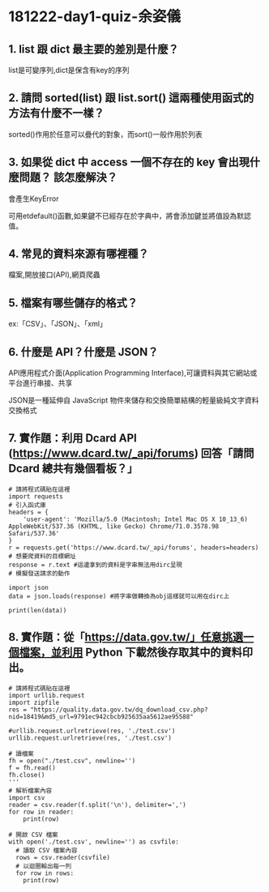 # 181222-day1-quiz-余姿儀

## 1. list 跟 dict 最主要的差別是什麼？

list是可變序列,dict是保含有key的序列

## 2. 請問 sorted(list) 跟 list.sort() 這兩種使用函式的方法有什麼不一樣？

sorted()作用於任意可以疊代的對象，而sort()一般作用於列表

## 3. 如果從 dict 中 access 一個不存在的 key 會出現什麼問題？ 該怎麼解決？

會產生KeyError

可用etdefault()函數,如果鍵不已經存在於字典中，將會添加鍵並將值設為默認值。

## 4. 常見的資料來源有哪裡種？

檔案,開放接口(API),網頁爬蟲

## 5. 檔案有哪些儲存的格式？

ex:「CSV」、「JSON」、「xml」

## 6. 什麼是 API？什麼是 JSON？

API應用程式介面(Application Programming Interface),可讓資料與其它網站或平台進行串接、共享

JSON是一種延伸自 JavaScript 物件來儲存和交換簡單結構的輕量級純文字資料交換格式

## 7. 實作題：利用 Dcard API (https://www.dcard.tw/_api/forums) 回答「請問 Dcard 總共有幾個看板？」

```
# 請將程式碼貼在這裡
import requests
# 引入函式庫
headers = {
    'user-agent': 'Mozilla/5.0 (Macintosh; Intel Mac OS X 10_13_6) AppleWebKit/537.36 (KHTML, like Gecko) Chrome/71.0.3578.98 Safari/537.36'
}
r = requests.get('https://www.dcard.tw/_api/forums', headers=headers)
# 想要爬資料的目標網址
response = r.text #這邊拿到的資料是字串無法用dirc呈現
# 模擬發送請求的動作

import json
data = json.loads(response) #將字串做轉換為obj這樣就可以用在dirc上

print(len(data))
```


## 8. 實作題：從「https://data.gov.tw/」任意挑選一個檔案，並利用 Python 下載然後存取其中的資料印出。

```
# 請將程式碼貼在這裡
import urllib.request
import zipfile 
res = "https://quality.data.gov.tw/dq_download_csv.php?nid=18419&md5_url=9791ec942cbcb925635aa5612ae95588"

#urllib.request.urlretrieve(res, './test.csv')
urllib.request.urlretrieve(res, './test.csv')

# 讀檔案
fh = open("./test.csv", newline='')
f = fh.read()
fh.close()
'''
# 解析檔案內容
import csv
reader = csv.reader(f.split('\n'), delimiter=',')
for row in reader:
    print(row)
    
# 開啟 CSV 檔案
with open('./test.csv', newline='') as csvfile:
  # 讀取 CSV 檔案內容
  rows = csv.reader(csvfile)
  # 以迴圈輸出每一列
  for row in rows:
    print(row)

```




